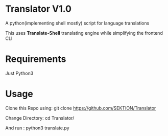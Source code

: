 # Translator V1.0
A python(implementing shell mostly) script for language translations

This uses **Translate-Shell** translating engine while simplifying the frontend CLI

# Requirements
Just Python3

# Usage
Clone this Repo using:
git clone https://github.com/SEKTION/Translator
 
Change Directory:
cd Translator/

And run : 
python3 translate.py
